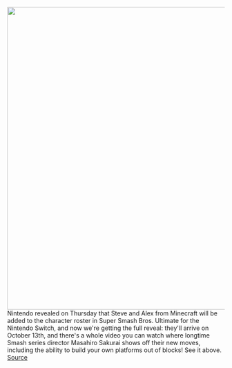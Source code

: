 <img src='https://cdn.vox-cdn.com/thumbor/1LEJ1_XuVXvMCMK7eiU0DDPfCcQ=/0x0:1184x670/1200x0/filters:focal(0x0:1184x670):no_upscale()/cdn.vox-cdn.com/uploads/chorus_asset/file/21934156/minecraft_alex_costumes_smash.jpg' width='700px' /><br/>
Nintendo revealed on Thursday that Steve and Alex from Minecraft will be added to the character roster in Super Smash Bros. Ultimate for the Nintendo Switch, and now we're getting the full reveal: they'll arrive on October 13th, and there's a whole video you can watch where longtime Smash series director Masahiro Sakurai shows off their new moves, including the ability to build your own platforms out of blocks! See it above.
<a href='https://www.theverge.com/2020/10/1/21495481/steve-minecraft-super-smash-bros-ultimate-nintendo-switch-fighter-pass-vol-2'> Source <a/>